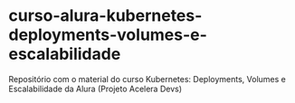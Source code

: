 # curso-alura-kubernetes-deployments-volumes-e-escalabilidade
Repositório com o material do curso Kubernetes: Deployments, Volumes e Escalabilidade da Alura (Projeto Acelera Devs)
